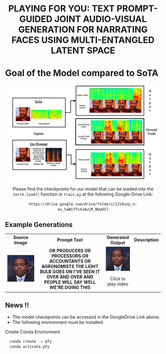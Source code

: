 <h1 align='center'>PLAYING FOR YOU: TEXT PROMPT-GUIDED JOINT
AUDIO-VISUAL GENERATION FOR NARRATING FACES
USING MULTI-ENTANGLED LATENT SPACE</h1>

# Goal of the Model compared to SoTA

![Goal](./assets/example.png)

<div align='center'>

Please find the checkpoints for our model that can be loaded into the `torch.load()` function in `train.py` at the following Google-Drive Link:

`https://drive.google.com/drive/folders/12i9uzp_n-eu_5aWiYTsdJAvLM_BUwOIl`
</div>

## Example Generations

<table class="center">

<tr>
    <td style="text-align: center"><b>Source Image</b></td>
    <td style="text-align: center"><b>Prompt Text</b></td>
    <td style="text-align: center"><b>Generated Output</b></td>
    <td style="text-align: center"><b>Description</b></td>
</tr>

<tr>
    <td style="text-align: center"><a target="_blank" href="https://github.com/Playing-for-you/Playing-for-you/blob/main/assets/Images/man.jpg"><img src="https://github.com/Playing-for-you/Playing-for-you/blob/main/assets/Images/man.jpg"></a></td>
    <td style="text-align: center"><b>OR PRODUCERS OR PROCESSORS OR ACCOUNTANTS OR AGRONOMISTS THE LIGHT BULB GOES ON I'VE SEEN IT OVER AND OVER AND PEOPLE WILL SAY WELL WE'RE DOING THIS</b></td>
    <td style="text-align: center">
        <a href="https://github.com/user-attachments/assets/776e66ac-65be-48cf-bc31-13ea6e5c2219" target="_blank">
            <img src="https://github.com/Playing-for-you/Playing-for-you/blob/main/assets/Images/man.jpg" width="150">
        </a>
        <p>Click to play video</p>
    </td>

</tr>

</table>

## News !!

- The model checkpoints can be accessed in the GoogleDrive Link above.
- The following environment must be installed:

Create Conda Environment

```bash
  conda create -n pfy
  conda activate pfy
```
